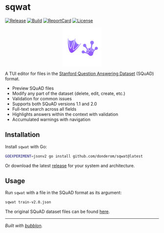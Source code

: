 # sqwat

[![Release](https://img.shields.io/github/v/release/donderom/sqwat.svg?style=flat-square&color=6e54da)](https://github.com/donderom/sqwat/releases)
[![Build](https://img.shields.io/github/actions/workflow/status/donderom/sqwat/build.yml?style=flat-square&logo=github)](https://github.com/donderom/sqwat/actions/workflows/build.yml)
[![ReportCard](https://goreportcard.com/badge/github.com/donderom/sqwat?style=flat-square)](https://goreportcard.com/report/donderom/sqwat)
[![License](https://img.shields.io/badge/license-MIT-463494?style=flat-square)](https://github.com/donderom/sqwat/blob/main/LICENSE)

<p align="center">
<img src="logo.svg" width="128" align="center" alt="The sqwat logo">
</p>

A TUI editor for files in the [Stanford Question Answering Dataset](https://rajpurkar.github.io/SQuAD-explorer/) (SQuAD) format.

* Preview SQuAD files
* Modify any part of the dataset (delete, edit, create, etc.)
* Validation for common issues
* Supports both SQuAD versions 1.1 and 2.0
* Full-text search across all fields
* Highlights answers within the context with validation
* Accumulated warnings with navigation

## Installation

Install `sqwat` with Go:

```sh
GOEXPERIMENT=jsonv2 go install github.com/donderom/sqwat@latest
```

Or download the latest [release](https://github.com/donderom/sqwat/releases) for your system and architecture.

## Usage

Run `sqwat` with a file in the SQuAD format as its argument:

```sh
sqwat train-v2.0.json
```

The original SQuAD dataset files can be found [here](https://github.com/rajpurkar/SQuAD-explorer/tree/master/dataset).

---

*Built with [bubblon](https://github.com/donderom/bubblon).*
